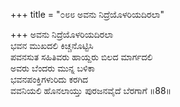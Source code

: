 +++
title = "೦೮೮ ಅವನು ನಿದ್ರೆಯೊಳರಿಯದಿರಲಾ"

+++
ಅವನು ನಿದ್ರೆಯೊಳರಿಯದಿರಲಾ  
ಭವನ ಮುಖದಲಿ ಕಿಚ್ಚನೊಟ್ಟಿಸಿ  
ಪವನಸುತ ಸಹಿತಿವರು ಹಾಯ್ದರು ಬಿಲದ ಮಾರ್ಗದಲಿ  
ಅವರು ಬೆಂದರು ಮುನ್ನ ಬಳಿಕಾ  
ಭವನಪಂಕ್ತಿಗಳುರಿದು ಕರಗಿದ  
ವವನಿಯಲಿ ಹೊನಲಾಯ್ತು ಪುರಜನವೈದೆ ಬೆರಗಾಗೆ    ॥88॥